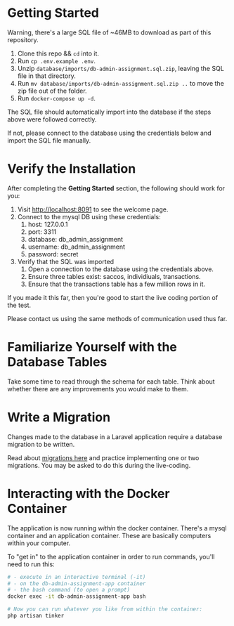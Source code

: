 # Getting Started

Warning, there's a large SQL file of ~46MB to download as part of this repository. 

1. Clone this repo && `cd` into it.
1. Run `cp .env.example .env`.
1. Unzip `database/imports/db-admin-assignment.sql.zip`, leaving the SQL file in that directory. 
1. Run `mv database/imports/db-admin-assignment.sql.zip ..` to move the zip file out of the folder. 
1. Run `docker-compose up -d`.

The SQL file should automatically import into the database if the steps above were followed correctly. 

If not, please connect to the database using the credentials below and import the SQL file manually. 

# Verify the Installation

After completing the **Getting Started** section, the following should work for you: 
1. Visit [http://localhost:8091](http://localhost:8091) to see the welcome page.
1. Connect to the mysql DB using these credentials: 
    1. host:        127.0.0.1
    1. port:        3311
    1. database:    db_admin_assignment
    1. username:    db_admin_assignment
    1. password:    secret
1. Verify that the SQL was imported
    1. Open a connection to the database using the credentials above.
    1. Ensure three tables exist: saccos, individiuals, transactions.
    1. Ensure that the transactions table has a few million rows in it.

If you made it this far, then you're good to start the live coding portion of the test.  

Please contact us using the same methods of communication used thus far. 

# Familiarize Yourself with the Database Tables

Take some time to read through the schema for each table. Think about whether there are any improvements you would make to them. 

# Write a Migration

Changes made to the database in a Laravel application require a database migration to be written. 

Read about [migrations here](https://laravel.com/docs/5.5/migrations) and practice implementing one or two migrations. You may be asked to do this during the live-coding.

# Interacting with the Docker Container

The application is now running _within_ the docker container. There's a mysql container and an application container. These are basically computers within your computer.

To "get in" to the application container in order to run commands, you'll need to run this:

```bash
# - execute in an interactive terminal (-it)
# - on the db-admin-assignment-app container
# - the bash command (to open a prompt)
docker exec -it db-admin-assignment-app bash

# Now you can run whatever you like from within the container:
php artisan tinker
```
